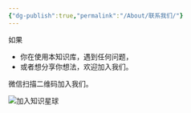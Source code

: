 ```yaml
---
{"dg-publish":true,"permalink":"/About/联系我们/"}
---
```


如果
- 你在使用本知识库，遇到任何问题，
- 或者想分享你想法，欢迎加入我们。

微信扫描二维码加入我们。

![加入知识星球](https://i.postimg.cc/1tW3C8qx/ZSXQ-20250301-182531969.png)

